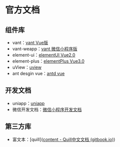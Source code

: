 # 官方文档

## 组件库

- vant：[vant Vue版](https://vant-contrib.gitee.io/vant/#/zh-CN)
- vant-weapp：[vant 微信小程序版](https://vant-contrib.gitee.io/vant-weapp/#/home)
- element-ui：[elementUI Vue2.0](https://element.eleme.cn/#/zh-CN)
- element-plus：[elementPlus Vue3.0](https://element-plus.org/zh-CN/)
- uView：[uview](https://uviewui.com/)
- ant desgin vue：[antd vue](https://www.antdv.com/components/overview-cn)

## 开发文档

- uniapp：[uniapp](https://uniapp.dcloud.net.cn/)
- 微信开发文档：[微信小程序开发文档](https://developers.weixin.qq.com/miniprogram/dev/framework/)

## 第三方库

- 富文本：[quill]([content - Quill中文文档 (gitbook.io)](https://kang-bing-kui.gitbook.io/quill/wen-dang-document/api/content))